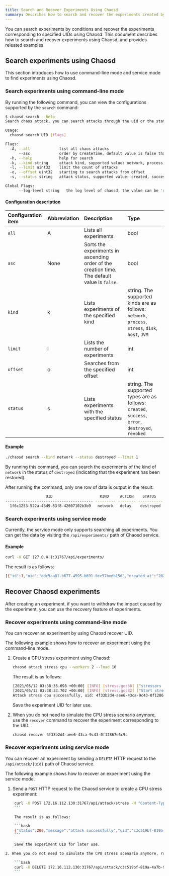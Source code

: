 ```yaml
---
title: Search and Recover Experiments Using Chaosd
summary: Describes how to search and recover the experiments created by Chaosd, and provide related examples.
---
```


You can search experiments by conditions and recover the experiments corresponding to specified UIDs using Chaosd. This document describes how to search and recover experiments using Chaosd, and provides releated examples.

## Search experiments using Chaosd

This section introduces how to use command-line mode and service mode to find experiments using Chaosd.

### Search experiments using command-line mode

By running the following command, you can view the configurations supported by the `search` command:

```bash
$ chaosd search --help
Search chaos attack, you can search attacks through the uid or the state of the attack

Usage:
  chaosd search UID [flags]

Flags:
  -A, --all             list all chaos attacks
      --asc             order by CreateTime, default value is false that means order by CreateTime desc
  -h, --help            help for search
  -k, --kind string     attack kind, supported value: network, process, stress, disk, host, jvm
  -l, --limit uint32    limit the count of attacks
  -o, --offset uint32   starting to search attacks from offset
  -s, --status string   attack status, supported value: created, success, error, destroyed, revoked

Global Flags:
      --log-level string   the log level of chaosd, the value can be 'debug', 'info', 'warn' and 'error'
```

#### Configuration description

| Configuration item | Abbreviation | Description | Type |
| :-- | :-- | :-- | :-- |
| `all` | A | Lists all experiments | bool |
| `asc` | None | Sorts the experiments in ascending order of the creation time. The default value is `false`.| bool |
| `kind` | k | Lists experiments of the specified kind | string. The supported kinds are as follows: `network`, `process`, `stress`, `disk`, `host`, `JVM` |
| `limit` | l | Lists the number of experiments | int |
| `offset` | o | Searches from the specified offset | int |
| `status` | s | Lists experiments with the specified status | string. The supported types are as follows: `created`, `success`, `error`, `destroyed`, `revoked`

#### Example

```bash
./chaosd search --kind network --status destroyed --limit 1
```

By running this command, you can search the experiments of the kind of `network` in the status of `destroyed` (indicating that the experiment has been restored).

After running the command, only one row of data is output in the result:

```bash
                  UID                     KIND     ACTION    STATUS            CREATE TIME                                                                                                                  CONFIGURATION
--------------------------------------- --------- -------- ----------- --------------------------- ---------------------------------------------------------------------------------------------------------------------------------------------------------------------------------------------------------------------------------
  1f6c1253-522a-43d9-83f8-42607102b3b9   network   delay    destroyed   2021-11-02T15:14:07+08:00   {"schedule":"","duration":"","action":"delay","kind":"network","uid":"1f6c1253-522a-43d9-83f8-42607102b3b9","latency":"2s","jitter":"0ms","correlation":"0","device":"eth0","ip-address":"220.181.38.251","ip-protocol":"all"}
```

### Search experiments using service mode

Currently, the service mode only supports searching all experiments. You can get the data by visiting the `/api/experiments/` path of Chaosd service.

#### Example

```bash
curl -X GET 127.0.0.1:31767/api/experiments/
```

The result is as follows:

```bash
[{"id":1,"uid":"ddc5ca81-b677-4595-b691-0ce57bedb156","created_at":"2021-10-18T16:01:18.563542491+08:00","updated_at":"2021-10-18T16:07:27.87111393+08:00","status":"success","kind":"stress","action":"mem","recover_command":"{\"schedule\":\"\",\"duration\":\"\",\"action\":\"mem\",\"kind\":\"stress\",\"uid\":\"ddc5ca81-b677-4595-b691-0ce57bedb156\",\"Load\":0,\"Workers\":0,\"Size\":\"100MB\",\"Options\":null,\"StressngPid\":0}","launch_mode":"svr"}]
```

## Recover Chaosd experiments

After creating an experiment, if you want to withdraw the impact caused by the experiment, you can use the recovery feature of experiments.

### Recover experiments using command-line mode

You can recover an experiment by using Chaosd recover UID.

The following example shows how to recover an experiment using the command-line mode.

1. Create a CPU stress experiment using Chaosd:

    ```bash
    chaosd attack stress cpu --workers 2 --load 10
    ```

    The result is as follows:

    ```bash
    [2021/05/12 03:38:33.698 +00:00] [INFO] [stress.go:66] ["stressors normalize"] [arguments=" --cpu 2 --cpu-load 10"]
    [2021/05/12 03:38:33.702 +00:00] [INFO] [stress.go:82] ["Start stress-ng process successfully"] [command="/usr/bin/stress-ng --cpu 2 --cpu-load 10"] [Pid=27483]
    Attack stress cpu successfully, uid: 4f33b2d4-aee6-43ca-9c43-0f12867e5c9c
    ```

    Save the experiment UID for later use.

2. When you do not need to simulate the CPU stress scenario anymore, use the `recover` command to recover the experiment corresponding to the UID:

    ```bash
    chaosd recover 4f33b2d4-aee6-43ca-9c43-0f12867e5c9c
    ```

### Recover experiments using service mode

You can recover an experiment by sending a `DELETE` HTTP request to the `/api/attack/{uid}` path of Chaosd service.

The following example shows how to recover an experiment using the service mode.

1. Send a `POST` HTTP request to the Chaosd service to create a CPU stress experiment:

```bash
    curl -X POST 172.16.112.130:31767/api/attack/stress -H "Content-Type:application/json" -d '{"load":10, "action":"cpu","workers":1}'
    ```

    The result is as follows:

    ```bash
    {"status":200,"message":"attack successfully","uid":"c3c519bf-819a-4a7b-97fb-e3d0814481fa"}
    ```

    Save the experiment UID for later use.

2. When you do not need to simulate the CPU stress scenario anymore, run the following command to recover the experiment corresponding to the UID:

    ```bash
    curl -X DELETE 172.16.112.130:31767/api/attack/c3c519bf-819a-4a7b-97fb-e3d0814481fa
    ```